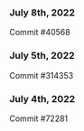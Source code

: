 ### July 8th, 2022

Commit #40568

### July 5th, 2022

Commit #314353


### July 4th, 2022

Commit #72281
